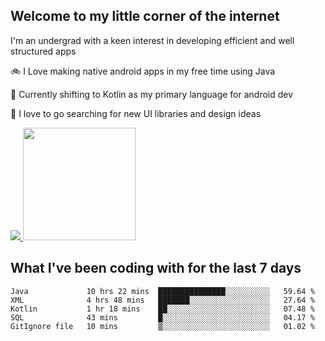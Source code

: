 ## Welcome to my little corner of the internet
I'm an undergrad with a keen interest in developing efficient and well structured apps

🚲 I Love making native android apps in my free time using Java

🌄 Currently shifting to Kotlin as my primary language for android dev

🔮  I love to go searching for new UI libraries and design ideas

<a href="">
  <img src="https://komarev.com/ghpvc/?username=ade3l&style=flat-square" />
</a>

<img height="180em" src="https://github-readme-stats-eight-theta.vercel.app/api/top-langs/?username=ade3l&langs_count=7&theme=cobalt&layout=compact"/>

## What I've been coding with for the last 7 days
<!--START_SECTION:waka-->
```text
Java             10 hrs 22 mins  ███████████████░░░░░░░░░░   59.64 % 
XML              4 hrs 48 mins   ███████░░░░░░░░░░░░░░░░░░   27.64 % 
Kotlin           1 hr 18 mins    ██░░░░░░░░░░░░░░░░░░░░░░░   07.48 % 
SQL              43 mins         █░░░░░░░░░░░░░░░░░░░░░░░░   04.17 % 
GitIgnore file   10 mins         ▒░░░░░░░░░░░░░░░░░░░░░░░░   01.02 % 
```
<!--END_SECTION:waka-->
